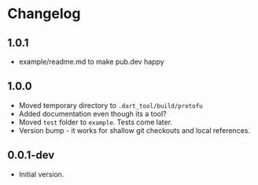 # Changelog

## 1.0.1

- example/readme.md to make pub.dev happy

## 1.0.0

- Moved temporary directory to `.dart_tool/build/protofu`
- Added documentation even though its a tool?
- Moved `test` folder to `example`. Tests come later.
- Version bump - it works for shallow git checkouts and local references.

## 0.0.1-dev

- Initial version.

